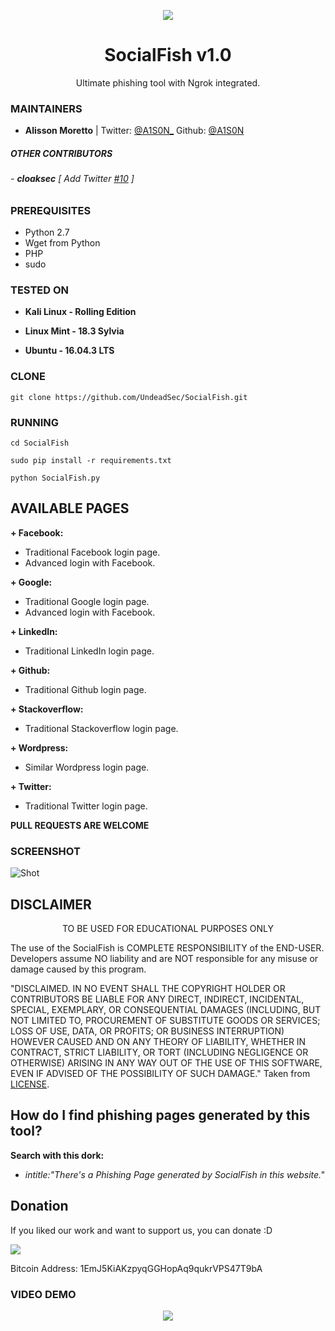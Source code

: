 <p align="center">
  <img src="https://raw.githubusercontent.com/UndeadSec/SocialFish/master/social.png">  
</p>

<h1 align="center">SocialFish v1.0</h1>
<p align="center">
  Ultimate phishing tool with Ngrok integrated.
</p>

### MAINTAINERS
* **Alisson Moretto** | 
Twitter: <a href="https://twitter.com/A1S0N_">@A1S0N_</a>
Github: <a href="https://github.com/A1S0N">@A1S0N</a>

##### OTHER CONTRIBUTORS

###### - **cloaksec** [ Add Twitter <a href="https://github.com/UndeadSec/SocialFish/pull/10">#10</a> ] 

### PREREQUISITES

* Python 2.7 
* Wget from Python
* PHP
* sudo

### TESTED ON
* **Kali Linux - Rolling Edition**

* **Linux Mint - 18.3 Sylvia**

* **Ubuntu - 16.04.3 LTS**

### CLONE
```
git clone https://github.com/UndeadSec/SocialFish.git
```

### RUNNING

```
cd SocialFish
```

```
sudo pip install -r requirements.txt
```

```
python SocialFish.py
```
## AVAILABLE PAGES

**+ Facebook:**
- Traditional Facebook login page.
- Advanced login with Facebook.

**+ Google:**
- Traditional Google login page.
- Advanced login with Facebook.

**+ LinkedIn:**
- Traditional LinkedIn login page.

**+ Github:**
- Traditional Github login page.

**+ Stackoverflow:**
- Traditional Stackoverflow login page.

**+ Wordpress:**
- Similar Wordpress login page.

**+ Twitter:**
- Traditional Twitter login page.

**PULL REQUESTS ARE WELCOME**

### SCREENSHOT
![Shot](https://github.com/UndeadSec/SocialFish/blob/master/sc.png)

## DISCLAIMER
<p align="center">
  TO BE USED FOR EDUCATIONAL PURPOSES ONLY
</p>

The use of the SocialFish is COMPLETE RESPONSIBILITY of the END-USER. Developers assume NO liability and are NOT responsible for any misuse or damage caused by this program.

"DISCLAIMED. IN NO EVENT SHALL THE COPYRIGHT HOLDER OR CONTRIBUTORS BE LIABLE
FOR ANY DIRECT, INDIRECT, INCIDENTAL, SPECIAL, EXEMPLARY, OR CONSEQUENTIAL
DAMAGES (INCLUDING, BUT NOT LIMITED TO, PROCUREMENT OF SUBSTITUTE GOODS OR
SERVICES; LOSS OF USE, DATA, OR PROFITS; OR BUSINESS INTERRUPTION) HOWEVER
CAUSED AND ON ANY THEORY OF LIABILITY, WHETHER IN CONTRACT, STRICT LIABILITY,
OR TORT (INCLUDING NEGLIGENCE OR OTHERWISE) ARISING IN ANY WAY OUT OF THE USE
OF THIS SOFTWARE, EVEN IF ADVISED OF THE POSSIBILITY OF SUCH DAMAGE."
Taken from [LICENSE](LICENSE).

## How do I find phishing pages generated by this tool?
**Search with this dork:**
- *intitle:"There's a Phishing Page generated by SocialFish in this website."*

## Donation
If you liked our work and want to support us, you can donate :D

<img src="https://raw.githubusercontent.com/UndeadSec/SocialFish/master/donation.png"></img>

Bitcoin Address: 1EmJ5KiAKzpyqGGHopAq9qukrVPS47T9bA

### VIDEO DEMO
<p align="center">
<a href="https://youtu.be/mj6nnD5zzaE">
  <img src="https://raw.githubusercontent.com/UndeadSec/SocialFish/master/video.png" />
</a></p>
